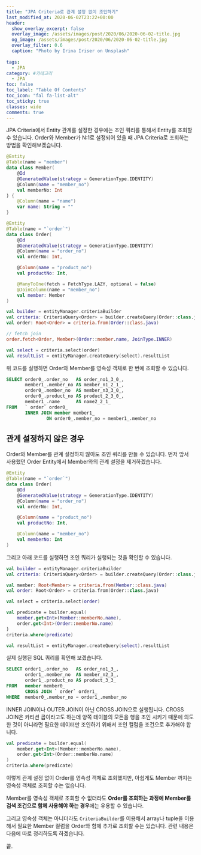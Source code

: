 ```yaml
---
title: "JPA Criteria로 관계 설정 없이 조인하기"
last_modified_at: 2020-06-02T23:22+00:00
header:
  show_overlay_excerpt: false
  overlay_image: /assets/images/post/2020/06/2020-06-02-title.jpg
  og_image: /assets/images/post/2020/06/2020-06-02-title.jpg
  overlay_filter: 0.6
  caption: "Photo by Irina Iriser on Unsplash"
  
tags:
  - JPA
category: #카테고리
  - JPA
toc: false
toc_label: "Table Of Contents"
toc_icon: "fal fa-list-alt"
toc_sticky: true
classes: wide
comments: true
---
```





JPA Criteria에서 Entity 관계를 설정한 경우에는 조인 쿼리를 통해서 Entity를 조회할 수 있습니다.  Order와 Member가 N:1로 설정되어 있을 때 JPA Criteria로 조회하는 방법을 확인해보겠습니다.
```kotlin
@Entity
@Table(name = "member")
data class Member(
    @Id
    @GeneratedValue(strategy = GenerationType.IDENTITY)
    @Column(name = "member_no")
    val memberNo: Int
) {
    @Column(name = "name")
    var name: String = ""
}
```

```kotlin
@Entity
@Table(name = "`order`")
data class Order(
    @Id
    @GeneratedValue(strategy = GenerationType.IDENTITY)
    @Column(name = "order_no")
    val orderNo: Int,

    @Column(name = "product_no")
    val productNo: Int,

    @ManyToOne(fetch = FetchType.LAZY, optional = false)
    @JoinColumn(name = "member_no")
    val member: Member
)
```
```kotlin
val builder = entityManager.criteriaBuilder
val criteria: CriteriaQuery<Order> = builder.createQuery(Order::class.java)
val order: Root<Order> = criteria.from(Order::class.java)

// fetch join
order.fetch<Order, Member>(Order::member.name, JoinType.INNER)

val select = criteria.select(order)
val resultList = entityManager.createQuery(select).resultList
```
위 코드를 실행하면  Order와 Member를 영속성 객체로 한 번에 조회할 수 있습니다.
```sql
SELECT order0_.order_no   AS order_no1_3_0_, 
       member1_.member_no AS member_n1_2_1_, 
       order0_.member_no  AS member_n3_3_0_, 
       order0_.product_no AS product_2_3_0_, 
       member1_.name      AS name2_2_1_ 
FROM   ` order` order0_ 
       INNER JOIN member member1_ 
               ON order0_.member_no = member1_.member_no 
```

## 관계 설정하지 않은 경우

Order와 Member를 관계 설정하지 않아도 조인 쿼리를 만들 수 있습니다.
먼저 앞서 사용했던 Order Entity에서 Member와의 관계 설정을 제거하겠습니다.
```kotlin
@Entity
@Table(name = "`order`")
data class Order(
    @Id
    @GeneratedValue(strategy = GenerationType.IDENTITY)
    @Column(name = "order_no")
    val orderNo: Int,

    @Column(name = "product_no")
    val productNo: Int,

    @Column(name = "member_no")
    val memberNo: Int
)
```
그리고 아래 코드를 실행하면 조인 쿼리가 실행되는 것을 확인할 수 있습니다.
```kotlin
val builder = entityManager.criteriaBuilder
val criteria: CriteriaQuery<Order> = builder.createQuery(Order::class.java)

val member: Root<Member> = criteria.from(Member::class.java)
val order: Root<Order> = criteria.from(Order::class.java)

val select = criteria.select(order)

val predicate = builder.equal(
    member.get<Int>(Member::memberNo.name),
    order.get<Int>(Order::memberNo.name)
)
criteria.where(predicate)

val resultList = entityManager.createQuery(select).resultList
```

실제 실행된 SQL 쿼리를 확인해 보겠습니다.
```SQL
SELECT order1_.order_no   AS order_no1_3_, 
       order1_.member_no  AS member_n2_3_, 
       order1_.product_no AS product_3_3_ 
FROM   member member0_ 
       CROSS JOIN ` order` order1_ 
WHERE  member0_.member_no = order1_.member_no 
```
INNER JOIN이나  OUTER JOIN이 아닌 CROSS JOIN으로 실행됩니다.  CROSS JOIN은 카티션 곱이라고도 하는데 양쪽 테이블의 모든을 행을 조인 시키기 때문에 의도한 것이 아니라면 필요한 데이터만 조인하기 위해서 조인 컬럼을 조건으로 추가해야 합니다.
```kotlin
val predicate = builder.equal(
    member.get<Int>(Member::memberNo.name),
    order.get<Int>(Order::memberNo.name)
)
criteria.where(predicate)
```
이렇게  관계 설정 없이 Order를 영속성 객체로 조회했지만, 아쉽게도 Member 까지는 영속성 객체로 조회할 수는 없습니다. 

Member를 영속성 객체로 조회할 수 없더라도 **Order를 조회하는 과정에 Member를 검색 조건으로 함께 사용해야 하는 경우**에는 유용할 수 있습니다.

그리고 영속성 객체는 아니더라도 `CriteriaBuilder`를 이용해서 array나 tuple을 이용해서 필요한 Member 컬럼을 Order와 함께 추가로 조회할 수는 있습니다. 관련 내용은 다음에 따로 정리하도록 하겠습니다.

끝.